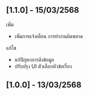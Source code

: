 ## [1.1.0] - 15/03/2568

เพิ่ม
- เพิ่มการแจ้งเตือน การทำงานผิดพลาด

แก้ไข
- แก้ปัญหาการดึงข้อมูล
- ปรับปรุง UI ตัวเลือกหัวข้อเรื่อง

## [1.0.0] - 13/03/2568
